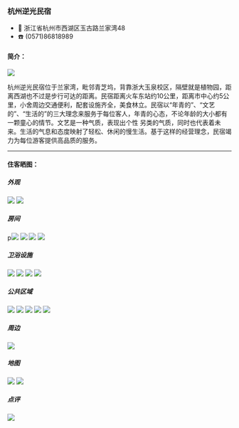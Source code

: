### 杭州逆光民宿

+ 📍 浙江省杭州市西湖区玉古路兰家湾48
+ ☎️ (0571)86818989

#### 简介：

![](../topwrite/assets/住宿/杭州逆光民宿/杭州逆光民宿01.jpg)
<p>杭州逆光民宿位于兰家湾，毗邻青芝坞，背靠浙大玉泉校区，隔壁就是植物园，距离西湖也不过是步行可达的距离。民宿距离火车东站约10公里，距离市中心约5公里，小舍周边交通便利，配套设施齐全，美食林立。民宿以“年青的”、“文艺的”、“生活的”的三大理念来服务于每位客人，年青的心态，不论年龄的大小都有一颗童心的情节。文艺是一种气质，表现出个性 另类的气质，同时也代表着未来。生活的气息和态度映射了轻松、休闲的慢生活。基于这样的经营理念，民宿竭力为每位游客提供高品质的服务。</p>

--- 

#### 住客晒图：

##### 外观
![](../topwrite/assets/住宿/杭州逆光民宿/杭州逆光民宿02.jpg)
![](../topwrite/assets/住宿/杭州逆光民宿/杭州逆光民宿03.jpg)

##### 房间
p![](../topwrite/assets/住宿/杭州逆光民宿/杭州逆光民宿04.jpg)
![](../topwrite/assets/住宿/杭州逆光民宿/杭州逆光民宿05.jpg)
![](../topwrite/assets/住宿/杭州逆光民宿/杭州逆光民宿06.jpg)
![](../topwrite/assets/住宿/杭州逆光民宿/杭州逆光民宿07.jpg)

##### 卫浴设施
![](../topwrite/assets/住宿/杭州逆光民宿/杭州逆光民宿08.jpg)
![](../topwrite/assets/住宿/杭州逆光民宿/杭州逆光民宿09.jpg)
![](../topwrite/assets/住宿/杭州逆光民宿/杭州逆光民宿10.jpg)
![](../topwrite/assets/住宿/杭州逆光民宿/杭州逆光民宿11.jpg)

##### 公共区域
![](../topwrite/assets/住宿/杭州逆光民宿/杭州逆光民宿12.jpg)
![](../topwrite/assets/住宿/杭州逆光民宿/杭州逆光民宿13.jpg)
![](../topwrite/assets/住宿/杭州逆光民宿/杭州逆光民宿14.jpg)
![](../topwrite/assets/住宿/杭州逆光民宿/杭州逆光民宿15.jpg)
![](../topwrite/assets/住宿/杭州逆光民宿/杭州逆光民宿16.jpg)

##### 周边
![](../topwrite/assets/住宿/杭州逆光民宿/杭州逆光民宿17.jpg)

##### 地图
![](../topwrite/assets/住宿/杭州逆光民宿/杭州逆光民宿_map01.png)
![](../topwrite/assets/住宿/杭州逆光民宿/杭州逆光民宿_map02.png)

##### 点评
![](../topwrite/assets/住宿/杭州逆光民宿/杭州逆光民宿_comment.png)